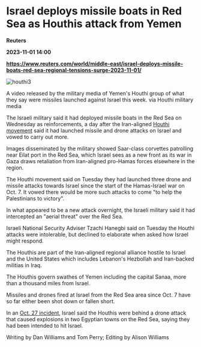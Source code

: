 # Israel deploys missile boats in Red Sea as Houthis attack from Yemen
**Reuters**

**2023-11-01 14:00**

**https://www.reuters.com/world/middle-east/israel-deploys-missile-boats-red-sea-regional-tensions-surge-2023-11-01/**

![houthi3](https://www.reuters.com/resizer/4aSn1Mp4XJZ1wKMO0G7rjb2f6wA=/1920x0/filters:quality(80)/cloudfront-us-east-2.images.arcpublishing.com/reuters/ZZHRR2PMTZN3TPYHDCVUED777A.jpg)

A video released by the military media of Yemen's Houthi group of what they say were missiles launched against Israel this week. via Houthi military media

The Israeli military said it had deployed missile boats in the Red Sea on Wednesday as reinforcements, a day after the Iran-aligned [Houthi movement](https://www.reuters.com/world/middle-east/yemens-houthis-enter-mideast-fray-hardening-spillover-fears-2023-10-31/) said it had launched missile and drone attacks on Israel and vowed to carry out more.

Images disseminated by the military showed Saar-class corvettes patrolling near Eilat port in the Red Sea, which Israel sees as a new front as its war in Gaza draws retaliation from Iran-aligned pro-Hamas forces elsewhere in the region.

The Houthi movement said on Tuesday they had launched three drone and missile attacks towards Israel since the start of the Hamas-Israel war on Oct. 7. It vowed there would be more such attacks to come "to help the Palestinians to victory".

In what appeared to be a new attack overnight, the Israeli military said it had intercepted an "aerial threat" over the Red Sea.

Israeli National Security Adviser Tzachi Hanegbi said on Tuesday the Houthi attacks were intolerable, but declined to elaborate when asked how Israel might respond.

The Houthis are part of the Iran-aligned regional alliance hostile to Israel and the United States which includes Lebanon's Hezbollah and Iran-backed militias in Iraq.

The Houthis govern swathes of Yemen including the capital Sanaa, more than a thousand miles from Israel.

Missiles and drones fired at Israel from the Red Sea area since Oct. 7 have so far either been shot down or fallen short.

In an [Oct. 27 incident](https://www.reuters.com/world/middle-east/explosion-heard-egyptian-red-sea-town-near-israeli-border-witness-2023-10-27/), Israel said the Houthis were behind a drone attack that caused explosions in two Egyptian towns on the Red Sea, saying they had been intended to hit Israel.

Writing by Dan Williams and Tom Perry; Editing by Alison Williams